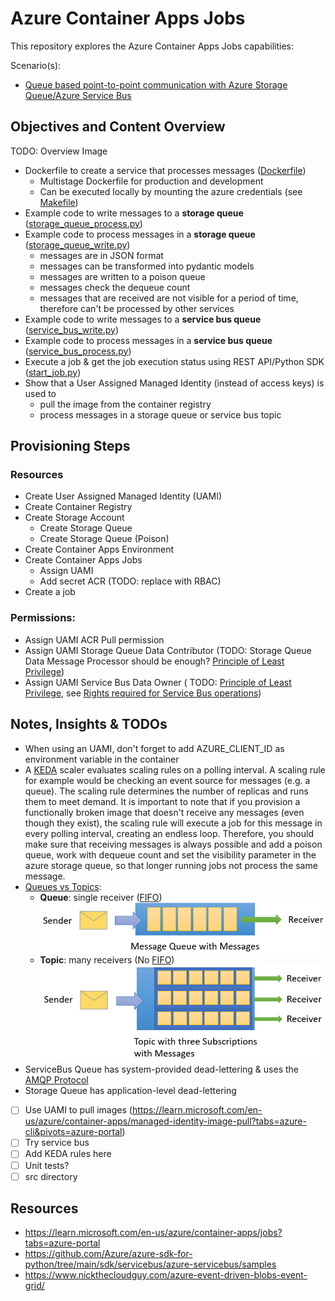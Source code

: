 # Azure Container Apps Jobs

This repository explores the Azure Container Apps Jobs capabilities:

Scenario(s):

- [Queue based point-to-point communication with Azure Storage Queue/Azure Service Bus](https://learn.microsoft.com/en-us/azure/container-apps/tutorial-event-driven-jobs?source=recommendations)

## Objectives and Content Overview

TODO: Overview Image

- Dockerfile to create a service that processes messages ([Dockerfile](Dockerfile))
    - Multistage Dockerfile for production and development
    - Can be executed locally by mounting the azure credentials (see [Makefile](Makefile))
- Example code to write messages to a **storage queue** ([storage_queue_process.py](storage_queue_process.py))
- Example code to process messages in a **storage queue** ([storage_queue_write.py](storage_queue_write.py))
    - messages are in JSON format
    - messages can be transformed into pydantic models
    - messages are written to a poison queue
    - messages check the dequeue count
    - messages that are received are not visible for a period of time, therefore can't be processed by other services
- Example code to write messages to a **service bus queue** ([service_bus_write.py](service_bus_write.py))
- Example code to process messages in a **service bus queue** ([service_bus_process.py](service_bus_process.py))
- Execute a job & get the job execution status using REST API/Python SDK ([start_job.py](start_job.py))
- Show that a User Assigned Managed Identity (instead of access keys) is used to
    - pull the image from the container registry
    - process messages in a storage queue or service bus topic

## Provisioning Steps

### Resources

- Create User Assigned Managed Identity (UAMI)
- Create Container Registry
- Create Storage Account
    - Create Storage Queue
    - Create Storage Queue (Poison)
- Create Container Apps Environment
- Create Container Apps Jobs
    - Assign UAMI
    - Add secret ACR (TODO: replace with RBAC)
- Create a job

### Permissions:

- Assign UAMI ACR Pull permission
- Assign UAMI Storage Queue Data Contributor (TODO: Storage Queue Data Message Processor should be
  enough? [Principle of Least Privilege](https://learn.microsoft.com/en-us/entra/identity-platform/secure-least-privileged-access))
- Assign UAMI Service Bus Data Owner (
  TODO: [Principle of Least Privilege](https://learn.microsoft.com/en-us/entra/identity-platform/secure-least-privileged-access), see [Rights required for Service Bus operations](https://learn.microsoft.com/en-us/azure/service-bus-messaging/service-bus-sas#rights-required-for-service-bus-operations))

## Notes, Insights & TODOs

- When using an UAMI, don't forget to add AZURE_CLIENT_ID as environment variable in the container
- A [KEDA](https://keda.sh/) scaler evaluates scaling rules on a polling interval. A scaling rule for example would be
  checking an event source for messages (e.g. a queue). The scaling rule determines the number of replicas and runs them
  to meet demand.
  It is important to note that if you provision a functionally broken image that doesn't receive any messages (even
  though they exist), the scaling rule will execute a job for this message in every polling interval, creating an
  endless loop.
  Therefore, you should make sure that receiving messages is always possible and add a poison queue, work with dequeue
  count and set the visibility parameter in the azure storage queue, so that longer running jobs not process the same
  message.
- [Queues vs Topics](https://medium.com/@emer.kurbegovic/queues-vs-topics-a-simple-guide-with-real-world-examples-1d32947cb574):
    - **Queue**: single receiver ([FIFO](https://en.wikipedia.org/wiki/FIFO_(computing_and_electronics)))
      ![queue.png](docs/queue.png)
    - **Topic**: many receivers (No [FIFO](https://en.wikipedia.org/wiki/FIFO_(computing_and_electronics)))
      ![topic.png](docs/topic.png)
- ServiceBus Queue has system-provided dead-lettering & uses the [AMQP Protocol](https://d0znpp.medium.com/what-is-amqp-protocol-all-you-need-to-know-c9eedb680c71)
- Storage Queue has application-level dead-lettering

- [ ] Use UAMI to pull
  images (https://learn.microsoft.com/en-us/azure/container-apps/managed-identity-image-pull?tabs=azure-cli&pivots=azure-portal)
- [ ] Try service bus
- [ ] Add KEDA rules here
- [ ] Unit tests?
- [ ] src directory

## Resources

- https://learn.microsoft.com/en-us/azure/container-apps/jobs?tabs=azure-portal
- https://github.com/Azure/azure-sdk-for-python/tree/main/sdk/servicebus/azure-servicebus/samples
- https://www.nickthecloudguy.com/azure-event-driven-blobs-event-grid/
